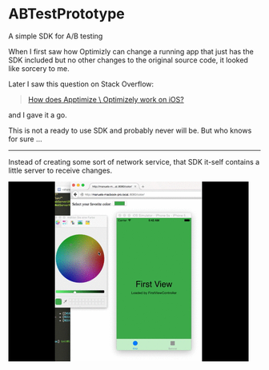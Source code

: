 # ABTestPrototype

A simple SDK for A/B testing

When I first saw how Optimizly can change a running app that just has the
SDK included but no other changes to the original source code, it looked like
sorcery to me.  

Later I saw this question on Stack Overflow:

> [How does Apptimize \ Optimizely work on iOS?][1]

and I gave it a go.

This is not a ready to use SDK and probably never will be. But who knows for sure …

----

Instead of creating some sort of network service, that SDK it-self contains a little
server to receive changes.

![change colors via network][2]

[1]: http://stackoverflow.com/questions/29879195/how-does-apptimize-optimizely-work-on-ios/30194771#30194771
[2]: changecolors2.gif
